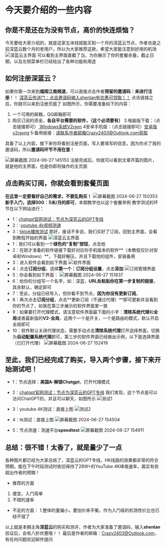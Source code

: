 # 今天要介绍的一些内容
## 你是不是还在为没有节点，高价的快连烦恼？
今天要给大家介绍的，就是这家五块钱就能买到一个月的深蓝云节点，作者也是之前深蓝云数个月的老用户，所以为大家推荐这款，希望大家能注意到好用的机场
![深蓝云主界面](https://github.com/xiaotao0304/xiaotao0304.github.io/assets/173426831/9be4dd83-dabf-461f-a43a-b9f85baad887)
可以看到主界面直截了当，为你展示了你的套餐余量，截止日期，以及左侧菜单栏已经给出了各种功能和用途
## 如何注册深蓝云？
如果你第一次来到**烟雨江南频道**，可以直接点击作者**预留的邀请码：**来进行**注册**！！
[深蓝云传送门：点击邀请码输入shenlan有优惠可领取！！](https://www.shenlan.lol/#/register?code=nRTPHmco)
点击链接之后，你就可以来到注册页面了
如图所示，你需要准备如下的内容：

1. 一个可用的邮箱，QQ邮箱即可
2. 购买订阅的资金，**各自平台需要的软件，（这个必须要有）**
3.电脑版下载：（点击链接即可）[ Windows系统V2rayn](https://github.com/2dust/v2rayN/releases/download/6.45/v2rayN.zip)
4安卓手机版：（点击链接即可）[安卓版v2rayng](https://github.com/2dust/v2rayNG/releases/download/1.8.25/v2rayNG_1.8.25_x86.apk)
5:备用链接：请联系作者邮箱Crazy2403@Outlook.com获取

具备了以上内容，接下来你将看到注册页面，写入要填写的信息，因为你点了我的邀请码，所以**邀请码环节不用在意**！

![屏幕截图 2024-06-27 145153](https://github.com/xiaotao0304/xiaotao0304.github.io/assets/173426831/b29f17bc-1e5a-48c7-91c6-f312169f3172)
注册完成后，你就可以看到文章开篇的图片，就是他的主界面，也是你即将操作的主页面
## 点击购买订阅，你就会看到套餐页面
**在这里一定要看好自己的需求，不要乱购买！**
![屏幕截图 2024-06-27 150353](https://github.com/xiaotao0304/xiaotao0304.github.io/assets/173426831/d372071e-6775-41eb-b5a8-f27279a68f31)
**新手入门，选择50G：5米/月的即可**，本期教学也以这个套餐举例
教学测试的环节在以下网站进行：
- 1：[chatgpt官网测试：节点为深蓝云的GPT专线](chat.openai.com)
- 2：:[youtube 4k视频测速](https://www.youtube.com/watch?v=KLuTLF3x9sA&t=21405s)
- 3：[tiktok播放测试](https://www.tiktok.com/zh-Hans)
那好，废话不多说，我们买好了订阅，回到主界面，会看到教程开始的界面
![深蓝云主界面](https://github.com/xiaotao0304/xiaotao0304.github.io/assets/173426831/9be4dd83-dabf-461f-a43a-b9f85baad887)
- 1：我们可以看到一个**绿色的“复制”按钮**，点击他
- 2：在刚才准备的软件链接下载好对应你手机版本的软件**（本教程仅针对安卓和Windows）**，下载好解压，并且下载他的组件，安装备用
- 3：进入软件会看到如下界面
![软件界面](https://github.com/xiaotao0304/xiaotao0304.github.io/assets/173426831/cf48a433-48ae-4202-8592-4559b0d2d7cb)
- 4：点击**订阅分组**，选择**第一个：订阅分组设置**，点击**添加**
![订阅管理界面](https://github.com/xiaotao0304/xiaotao0304.github.io/assets/173426831/379bb72e-e32d-4e58-afd9-05a51d90ec3d)
- 5：你会看到如下界面：
![屏幕截图 2024-06-27 151837](https://github.com/xiaotao0304/xiaotao0304.github.io/assets/173426831/c5eb449f-79b3-4982-b00d-deddc6f4eb86)
- 6：给你的分组写一个名字，如：深蓝，**URL处粘贴你在第一步复制的链接**，其余默认，确定即可
- 7：至此，分组已经导入，但你看不到节点，**因为你没有更新订阅**。
- 8：再次点击**订阅分组**，点击**更新订阅（不通过代理）**即可更新并且看到你的节点了，如我在第三步展示的软件界面里一致
- 9：如果要打开代理模式，请注意软件界面最下面的小字：**清除系统代理**和**全局**或者最新版的**V2-全局**，这两个一个是开关，一个是路由的模式，默认开启全局即可
- 10：软件默认关闭代理状态，需要手动点击**清除系统代理**打开选择界面，切换为**自动配置系统代理**即可，第三步的软件界面已经做出示例，以下是选择界面（已打开代理）
![屏幕截图 2024-06-27 152419](https://github.com/xiaotao0304/xiaotao0304.github.io/assets/173426831/3d886eb8-bc30-47e1-a2d8-8a176553b53a)

## 至此，我们已经完成了购买，导入两个步骤，接下来开始测试吧！
- 1：节点选择：**美国A-解锁Chatgpt**，打开代理模式
- 2：[chatgpt官网测试：节点为深蓝云的GPT专线](chat.openai.com)
我们发现，这个节点是可以访问ChatGPT的，并且可以聊天，如图所示
![测试1](https://github.com/xiaotao0304/xiaotao0304.github.io/assets/173426831/0fb993e8-f3d8-45c5-9763-8371aa09e981)
- 3：youtube 4K测试：直接上图
![测试2](https://github.com/xiaotao0304/xiaotao0304.github.io/assets/173426831/2289b3e1-c8fb-4b1b-9c5b-81953b1d33ae)
- 4：tk测试：直接上图
![屏幕截图 2024-06-27 154504](https://github.com/xiaotao0304/xiaotao0304.github.io/assets/173426831/cbe889ec-65d7-45c6-b5c6-abfaafd6bddb)

- 5：节点测速：测速平台**speedtest**
![屏幕截图 2024-06-27 154911](https://github.com/xiaotao0304/xiaotao0304.github.io/assets/173426831/7fbeeaaa-1bd4-4ff7-907f-8ac0ae2327e8)

## 总结：很不错！太香了，就是量少了一点
各种图片都已经为大家总结了，深蓝云的GPT专线，HK线路的效果都非常的符合预期，能在下午时段测试时依旧保持了28W+的YouTube 4K峰值速率，属实有些超出作者的预期！
- 推荐的方面

1. 便宜，入门简单
2. 不错的速率
- 不足的方面：
1.整体的量偏小，要加价来平衡，作为入门级的机场性价比也已经不错了

以上就是本期主角**深蓝云**的购买和测评，作者为大家准备了邀请码，输入**shenlan**验证后，会有八折优惠哦！！
最后是作者的邮箱：Crazy2403@Outlook.com，有任何问题欢迎邮件提问   
